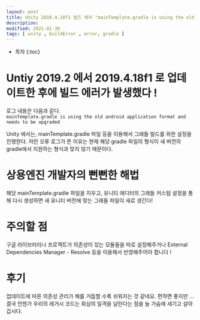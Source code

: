 ```yaml
---
layout: post
title: Unity 2019.4.18f1 빌드 에러 "mainTemplate.gradle is using the old android application format and needs to be upgraded"
description: 
modified: 2021-01-30
tags: [ unity , buildError , error, gradle ] 
---
```


* 목차
{:toc}

# Untiy 2019.2 에서 2019.4.18f1 로 업데이트한 후에 빌드 에러가 발생했다 ! 

로그 내용은 다음과 같다.  
``` mainTemplate.gradle is using the old android application format and needs to be upgraded  ```

Unity 에서는, mainTemplate.gradle 파일 등을 이용해서 그래들 빌드를 위한 설정을 진행한다. 
저런 오류 로그가 뜬 이유는 현재 해당 gradle 파일의 형식이 새 버전의 gradle에서 지원하는 형식과 맞지 않기 때문이다. 

# 상용엔진 개발자의 뻔뻔한 해법 

해당 mainTemplate.gradle 파일을 지우고, 유니티 에디터의 그래들 커스텀 설정을 통해 다시 생성하면
새 유니티 버전에 맞는 그래들 파일이 새로 생긴다! 

# 주의할 점 

구글 라이브러리나 프로젝트가 의존성이 있는 모듈들을 따로 설정해주거나 
External Dependencies Manager - Resolve 등을 이용해서 반영해주어야 합니다 !

# 후기
업데이트에 따른 의존성 관리가 해를 거듭할 수록 쉬워지는 것 같네요. 
편하면 좋지만 ... 결국 언젠가 우리의 레거시 코드는 회심의 일격을 날린다는 점을 늘 가슴에 새기고 살아갑시다. 
